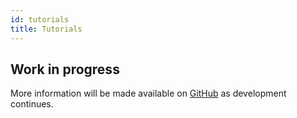```yaml
---
id: tutorials
title: Tutorials
---
```


## Work in progress

More information will be made available on [GitHub](https://github.com/animeshon) as development continues.
